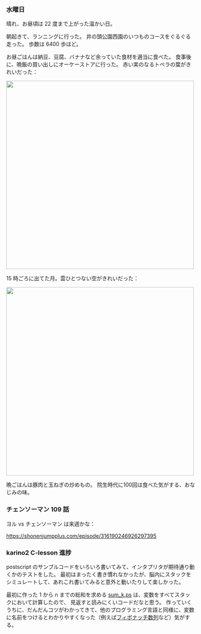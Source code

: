 ### 水曜日

晴れ、お昼頃は 22 度まで上がった温かい日。

朝起きて、ランニングに行った。
井の頭公園西園のいつものコースをぐるぐる走った。
歩数は 6400 歩ほど。

お昼ごはんは納豆、豆腐、バナナなど余っていた食材を適当に食べた。
食事後に、晩飯の買い出しにオーケーストアに行った。
赤い実のなるトベラの葉がきれいだった：

<img src="https://i.imgur.com/g7ZSfYy.jpg" width="500">

15 時ごろに出てた月。雲ひとつない空がきれいだった：

<img src="https://i.imgur.com/UIEPXA2.jpg" width="500">

晩ごはんは豚肉と玉ねぎの炒めもの。
院生時代に100回は食べた気がする、おなじみの味。

### チェンソーマン 109 話

ヨル vs チェンソーマン は来週かな：

https://shonenjumpplus.com/episode/316190246926297395

### karino2 C-lesson 進捗

postscript のサンプルコードをいろいろ書いてみて、インタプリタが期待通り動くかのテストをした。
最初はまったく書き慣れなかったが、脳内にスタックをシミュレートして、あれこれ書いてみると意外と動いたりして楽しかった。

最初に作った 1 から n までの総和を求める [sum_k.ps](https://github.com/toasa/c-lesson/blob/11_add_sample_code/sources/forth_modoki/interpreter/sample/sum_k.ps) は、変数をすべてスタックにおいて計算したので、
見返すと読みにくいコードだなと思う。
作っていくうちに、だんだんコツがわかってきて、他のプログラミング言語と同様に、変数に名前をつけるとわかりやすくなった（例えば[フィボナッチ数列](https://github.com/toasa/c-lesson/blob/11_add_sample_code/sources/forth_modoki/interpreter/sample/fibo.ps)など）気がする。